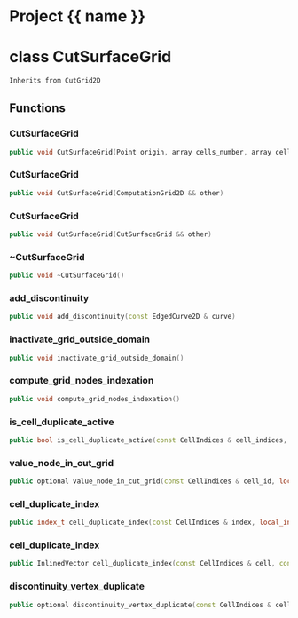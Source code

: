 <script setup>
import {useRoute} from 'vitepress'
const {path} = useRoute()
const tokens = path.split('/')
const words = tokens[2].split('-');
for (let i = 0; i < words.length; i++) {
    words[i] = words[i].charAt(0).toUpperCase() + words[i].slice(1);
    words[i] = words[i].replace('geode', 'Geode')
}
const name = words.join('-');
</script>
# Project {{ name }}

# class CutSurfaceGrid


```cpp
Inherits from CutGrid2D
```



## Functions

### CutSurfaceGrid

```cpp
public void CutSurfaceGrid(Point origin, array cells_number, array cells_length)
```


### CutSurfaceGrid

```cpp
public void CutSurfaceGrid(ComputationGrid2D && other)
```


### CutSurfaceGrid

```cpp
public void CutSurfaceGrid(CutSurfaceGrid && other)
```


### ~CutSurfaceGrid

```cpp
public void ~CutSurfaceGrid()
```


### add_discontinuity

```cpp
public void add_discontinuity(const EdgedCurve2D & curve)
```


### inactivate_grid_outside_domain

```cpp
public void inactivate_grid_outside_domain()
```


### compute_grid_nodes_indexation

```cpp
public void compute_grid_nodes_indexation()
```


### is_cell_duplicate_active

```cpp
public bool is_cell_duplicate_active(const CellIndices & cell_indices, index_t cell_duplicate_index)
```


### value_node_in_cut_grid

```cpp
public optional value_node_in_cut_grid(const CellIndices & cell_id, local_index_t cell_node_id, index_t cell_duplicate_id)
```


### cell_duplicate_index

```cpp
public index_t cell_duplicate_index(const CellIndices & index, local_index_t cell_node_id)
```


### cell_duplicate_index

```cpp
public InlinedVector cell_duplicate_index(const CellIndices & cell, const Point2D & position)
```


### discontinuity_vertex_duplicate

```cpp
public optional discontinuity_vertex_duplicate(const CellIndices & cell, const uuid & discontinuity_id, const geode::index_t discontinuity_vertex, const geode::index_t discontinuity_edge, bool edge_towards_vertex)
```




